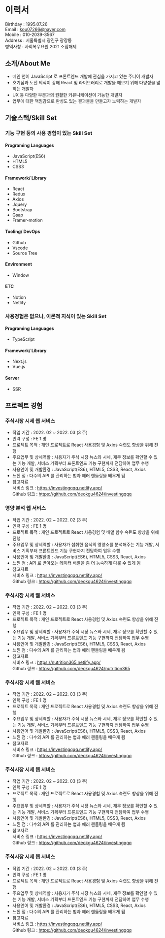 # 이력서
Birthday : 1995.07.26   
Email : kou07266@naver.com    
Mobile : 010-2039-3567    
Address : 서울특별시 광진구 광장동   
병역사항 : 사회복무요원 2021 소집해제   
## 소개/About Me
- 메인 언어 JavaScript 로 프론트엔드 개발에 관심을 가지고 있는 주니어 개발자
- 호기심과 도전 의식이 강해 React 및 라이브러리로 개발을 해보기 위해 다양성을 넓히는 개발자
- UX 등 다양한 부문과의 원활한 커뮤니케이션이 가능한 개발자
- 업무에 대한 책임감으로 완성도 있는 결과물을 만들고자 노력하는 개발자

## 기술스택/Skill Set
### 기능 구현 등의 사용 경험이 있는 Skill Set
#### Programing Languages
- JavaScript(ES6)
- HTML5
- CSS3
#### Framework/ Library
- React
- Redux
- Axios
- Jquery
- Bootstrap
- Gsap
- Framer-motion
#### Tooling/ DevOps
- Github
- Vscode
- Source Tree
#### Environment
- Window
#### ETC
- Notion
- Netlify
### 사용경험은 없으나, 이론적 지식이 있는 Skill Set
#### Programing Languages
- TypeScript
#### Framework/ Library
- Next.js
- Vue.js
#### Server
- SSR

## 프로젝트 경험
### 주식시장 시세 웹 서비스
- 작업 기간 : 2022. 02 ~ 2022. 03 (3 주)
- 인력 구성 : FE 1 명
- 프로젝트 목적 : 개인 프로젝트로 React 사용경험 및 Axios 숙련도 향상을 위해 진행
- 주요업무 및 상세역할 : 사용자가 주식 시장 뉴스와 시세, 재무 정보를 확인할 수 있는 기능 개발, 서비스 기획부터 프론트엔드 기능 구현까지 전담하여 업무 수행
- 사용언어 및 개발환경 : JavaScript(ES6), HTML5, CSS3, React, Axios
- 느낀 점 : 다수의 API 를 관리하는 법과 에러 핸들링을 배우게 됨
- 참고자료    
서비스 링크 : https://investingqqq.netlify.app/    
Github 링크 : https://github.com/deokgu4624/investingqqq
### 영양 분석 웹 서비스
- 작업 기간 : 2022. 02 ~ 2022. 02 (3 주)
- 인력 구성 : FE 1 명
- 프로젝트 목적 : 개인 프로젝트로 React 사용경험 및 배열 함수 숙련도 향상을 위해 진행
- 주요업무 및 상세역할 : 사용자가 섭취한 음식의 영양소를 분석해주는 기능 개발, 서비스 기획부터 프론트엔드 기능 구현까지 전담하여 업무 수행
- 사용언어 및 개발환경 : JavaScript(ES6), HTML5, CSS3, React, Axios
- 느낀 점 : API 로 받아오는 데이터 배열을 좀 더 능숙하게 다룰 수 있게 됨
- 참고자료    
서비스 링크 : https://investingqqq.netlify.app/    
Github 링크 : https://github.com/deokgu4624/investingqqq
### 주식시장 시세 웹 서비스
- 작업 기간 : 2022. 02 ~ 2022. 03 (3 주)
- 인력 구성 : FE 1 명
- 프로젝트 목적 : 개인 프로젝트로 React 사용경험 및 Axios 숙련도 향상을 위해 진행
- 주요업무 및 상세역할 : 사용자가 주식 시장 뉴스와 시세, 재무 정보를 확인할 수 있는 기능 개발, 서비스 기획부터 프론트엔드 기능 구현까지 전담하여 업무 수행
- 사용언어 및 개발환경 : JavaScript(ES6), HTML5, CSS3, React, Axios
- 느낀 점 : 다수의 API 를 관리하는 법과 에러 핸들링을 배우게 됨
- 참고자료    
서비스 링크 : https://nutrition365.netlify.app/    
Github 링크 : https://github.com/deokgu4624/nutrition365
### 주식시장 시세 웹 서비스
- 작업 기간 : 2022. 02 ~ 2022. 03 (3 주)
- 인력 구성 : FE 1 명
- 프로젝트 목적 : 개인 프로젝트로 React 사용경험 및 Axios 숙련도 향상을 위해 진행
- 주요업무 및 상세역할 : 사용자가 주식 시장 뉴스와 시세, 재무 정보를 확인할 수 있는 기능 개발, 서비스 기획부터 프론트엔드 기능 구현까지 전담하여 업무 수행
- 사용언어 및 개발환경 : JavaScript(ES6), HTML5, CSS3, React, Axios
- 느낀 점 : 다수의 API 를 관리하는 법과 에러 핸들링을 배우게 됨
- 참고자료    
서비스 링크 : https://investingqqq.netlify.app/    
Github 링크 : https://github.com/deokgu4624/investingqqq
### 주식시장 시세 웹 서비스
- 작업 기간 : 2022. 02 ~ 2022. 03 (3 주)
- 인력 구성 : FE 1 명
- 프로젝트 목적 : 개인 프로젝트로 React 사용경험 및 Axios 숙련도 향상을 위해 진행
- 주요업무 및 상세역할 : 사용자가 주식 시장 뉴스와 시세, 재무 정보를 확인할 수 있는 기능 개발, 서비스 기획부터 프론트엔드 기능 구현까지 전담하여 업무 수행
- 사용언어 및 개발환경 : JavaScript(ES6), HTML5, CSS3, React, Axios
- 느낀 점 : 다수의 API 를 관리하는 법과 에러 핸들링을 배우게 됨
- 참고자료    
서비스 링크 : https://investingqqq.netlify.app/    
Github 링크 : https://github.com/deokgu4624/investingqqq
### 주식시장 시세 웹 서비스
- 작업 기간 : 2022. 02 ~ 2022. 03 (3 주)
- 인력 구성 : FE 1 명
- 프로젝트 목적 : 개인 프로젝트로 React 사용경험 및 Axios 숙련도 향상을 위해 진행
- 주요업무 및 상세역할 : 사용자가 주식 시장 뉴스와 시세, 재무 정보를 확인할 수 있는 기능 개발, 서비스 기획부터 프론트엔드 기능 구현까지 전담하여 업무 수행
- 사용언어 및 개발환경 : JavaScript(ES6), HTML5, CSS3, React, Axios
- 느낀 점 : 다수의 API 를 관리하는 법과 에러 핸들링을 배우게 됨
- 참고자료    
서비스 링크 : https://investingqqq.netlify.app/    
Github 링크 : https://github.com/deokgu4624/investingqqq
